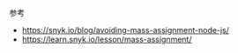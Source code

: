 参考
- https://snyk.io/blog/avoiding-mass-assignment-node-js/
- https://learn.snyk.io/lesson/mass-assignment/